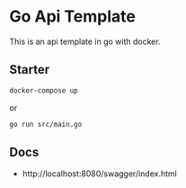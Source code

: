 # Go Api Template

This is an api template in go with docker.

## Starter

```bash
docker-compose up
```
or

```bash
go run src/main.go
```

## Docs

* http://localhost:8080/swagger/index.html
